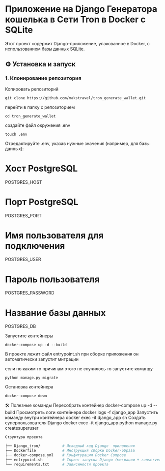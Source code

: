 # Приложение на Django Генератора кошелька в Сети Tron в Docker с SQLite

Этот проект содержит Django-приложение, упакованное в Docker, с использованием базы данных SQLite.

## ⚙️ Установка и запуск

### 1. Клонирование репозитория
Копировать репозиторий
```
git clone https://github.com/makstravel/tron_generate_wallet.git
```
перейти в папку с репозиторием
```
cd tron_generate_wallet
```
создайте файл окружения .env
```
touch .env
```

Отредактируйте .env, указав нужные значения (например, для базы данных):

# Хост PostgreSQL
POSTGRES_HOST
# Порт PostgreSQL
POSTGRES_PORT
# Имя пользователя для подключения
POSTGRES_USER
# Пароль пользователя
POSTGRES_PASSWORD
# Название базы данных
POSTGRES_DB

Запустите контейнеры

```
docker-compose up -d --build
```

В проекте лежит файл entrypoint.sh при сборке приложения он автоматически запустит миграции

если по каким то причинам этого не случилось то запустите команду
```
python manage.py migrate 
```
Остановка контейнера

```
docker-compose down
```

🛠️ Полезные команды
Пересобрать контейнер	docker-compose up -d --build
Просмотреть логи контейнера	docker logs -f django_app
Запустить команду внутри контейнера	docker exec -it django_app sh
Создать суперпользователя Django	docker exec -it django_app python manage.py createsuperuser

```sh
Структура проекта

├── Django_tron/          # Исходный код Django  приложения
├── Dockerfile            # Инструкция сборки Docker-образа
├── docker-compose.yml    # Конфигурация Docker Compose
├── entrypoint.sh         # Скрипт запуска Django (миграции + runserver)
└── requirements.txt      # Зависимости проекта
